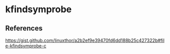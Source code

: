 # kfindsymprobe

## References

https://gist.github.com/linuxthor/a2b2ef9e39470fd6dd188b25c427322b#file-kfindsymprobe-c

